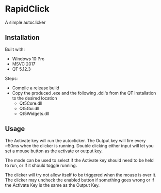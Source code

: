 # RapidClick
 A simple autoclicker

## Installation
Built with:
- Windows 10 Pro
- MSVC 2017
- QT 5.12.3

Steps:
- Compile a release build
- Copy the produced .exe and the following .ddl's from the QT installation to the desired location
  - Qt5Core.dll
  - Qt5Gui.dll
  - Qt5Widgets.dll

## Usage

The Activate key will run the autoclicker.
The Output key will fire every ~50ms when the clicker is running.
Double clicking either input will let you set a mouse button as the activate or output key.

The mode can be used to select if the Activate key should need to be held to run, or if it should toggle running.

The clicker will try not allow itself to be triggered when the mouse is over it.
The clicker may uncheck the enabled button if something goes wrong or if the Activate Key is the same as the Output Key.

